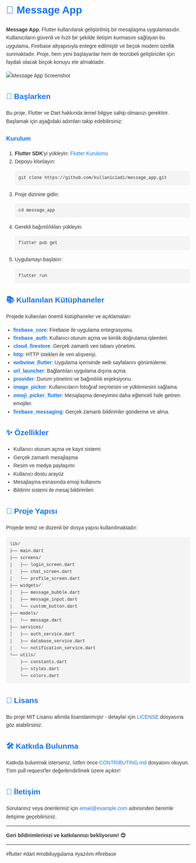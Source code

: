 <!DOCTYPE html>
<html lang="tr">
<head>
    <meta charset="UTF-8">
    <meta name="viewport" content="width=device-width, initial-scale=1.0">
    <title>Message App README</title>
    <style>
        body {
            font-family: Arial, sans-serif;
            line-height: 1.6;
            color: #333;
        }
        h1, h2, h3 {
            color: #1a73e8;
        }
        ul {
            padding-left: 20px;
        }
        code {
            background-color: #f4f4f4;
            padding: 2px 4px;
            border-radius: 4px;
            font-family: "Courier New", Courier, monospace;
        }
        pre {
            background-color: #f4f4f4;
            padding: 10px;
            border-radius: 4px;
            overflow-x: auto;
        }
        img {
            max-width: 100%;
            height: auto;
            border-radius: 4px;
        }
        blockquote {
            border-left: 4px solid #ddd;
            padding: 10px;
            background-color: #f9f9f9;
            margin: 20px 0;
            font-style: italic;
        }
        a {
            color: #1a73e8;
            text-decoration: none;
        }
        a:hover {
            text-decoration: underline;
        }
    </style>
</head>
<body>

<h1>📱 Message App</h1>

<p><strong>Message App</strong>, Flutter kullanılarak geliştirilmiş bir mesajlaşma uygulamasıdır. Kullanıcıların güvenli ve hızlı bir şekilde iletişim kurmasını sağlayan bu uygulama, Firebase altyapısıyla entegre edilmiştir ve birçok modern özellik sunmaktadır. Proje, hem yeni başlayanlar hem de tecrübeli geliştiriciler için faydalı olacak birçok konuyu ele almaktadır.</p>

<img src="https://example.com/screenshot.png" alt="Message App Screenshot">

<h2>🚀 Başlarken</h2>

<p>Bu proje, Flutter ve Dart hakkında temel bilgiye sahip olmanızı gerektirir. Başlamak için aşağıdaki adımları takip edebilirsiniz:</p>

<h3>Kurulum</h3>

<ol>
    <li><strong>Flutter SDK</strong>'yi yükleyin: <a href="https://flutter.dev/docs/get-started/install" target="_blank">Flutter Kurulumu</a></li>
    <li>Depoyu klonlayın:</li>
    <pre><code>git clone https://github.com/kullaniciadi/message_app.git</code></pre>
    <li>Proje dizinine gidin:</li>
    <pre><code>cd message_app</code></pre>
    <li>Gerekli bağımlılıkları yükleyin:</li>
    <pre><code>flutter pub get</code></pre>
    <li>Uygulamayı başlatın:</li>
    <pre><code>flutter run</code></pre>
</ol>

<h2>📚 Kullanılan Kütüphaneler</h2>

<p>Projede kullanılan önemli kütüphaneler ve açıklamaları:</p>

<ul>
    <li><a href="https://pub.dev/packages/firebase_core" target="_blank"><strong>firebase_core</strong></a>: Firebase ile uygulama entegrasyonu.</li>
    <li><a href="https://pub.dev/packages/firebase_auth" target="_blank"><strong>firebase_auth</strong></a>: Kullanıcı oturum açma ve kimlik doğrulama işlemleri.</li>
    <li><a href="https://pub.dev/packages/cloud_firestore" target="_blank"><strong>cloud_firestore</strong></a>: Gerçek zamanlı veri tabanı yönetimi.</li>
    <li><a href="https://pub.dev/packages/http" target="_blank"><strong>http</strong></a>: HTTP istekleri ile veri alışverişi.</li>
    <li><a href="https://pub.dev/packages/webview_flutter" target="_blank"><strong>webview_flutter</strong></a>: Uygulama içerisinde web sayfalarını görüntüleme.</li>
    <li><a href="https://pub.dev/packages/url_launcher" target="_blank"><strong>url_launcher</strong></a>: Bağlantıları uygulama dışına açma.</li>
    <li><a href="https://pub.dev/packages/provider" target="_blank"><strong>provider</strong></a>: Durum yönetimi ve bağımlılık enjeksiyonu.</li>
    <li><a href="https://pub.dev/packages/image_picker" target="_blank"><strong>image_picker</strong></a>: Kullanıcıların fotoğraf seçmesini ve yüklemesini sağlama.</li>
    <li><a href="https://pub.dev/packages/emoji_picker_flutter" target="_blank"><strong>emoji_picker_flutter</strong></a>: Mesajlaşma deneyimini daha eğlenceli hale getiren emojiler.</li>
    <li><a href="https://pub.dev/packages/firebase_messaging" target="_blank"><strong>firebase_messaging</strong></a>: Gerçek zamanlı bildirimler gönderme ve alma.</li>
</ul>

<h2>✨ Özellikler</h2>

<ul>
    <li>Kullanıcı oturum açma ve kayıt sistemi</li>
    <li>Gerçek zamanlı mesajlaşma</li>
    <li>Resim ve medya paylaşımı</li>
    <li>Kullanıcı dostu arayüz</li>
    <li>Mesajlaşma esnasında emoji kullanımı</li>
    <li>Bildirim sistemi ile mesaj bildirimleri</li>
</ul>

<h2>📂 Proje Yapısı</h2>

<p>Projede temiz ve düzenli bir dosya yapısı kullanılmaktadır:</p>

<pre><code>lib/
├── main.dart
├── screens/
│   ├── login_screen.dart
│   ├── chat_screen.dart
│   └── profile_screen.dart
├── widgets/
│   ├── message_bubble.dart
│   ├── message_input.dart
│   └── custom_button.dart
├── models/
│   └── message.dart
├── services/
│   ├── auth_service.dart
│   ├── database_service.dart
│   └── notification_service.dart
└── utils/
    ├── constants.dart
    ├── styles.dart
    └── colors.dart
</code></pre>

<h2>📄 Lisans</h2>

<p>Bu proje MIT Lisansı altında lisanslanmıştır - detaylar için <a href="LICENSE" target="_blank">LICENSE</a> dosyasına göz atabilirsiniz.</p>

<h2>🛠 Katkıda Bulunma</h2>

<p>Katkıda bulunmak isterseniz, lütfen önce <a href="CONTRIBUTING.md" target="_blank">CONTRIBUTING.md</a> dosyasını okuyun. Tüm pull request'ler değerlendirilmek üzere açıktır!</p>

<h2>📧 İletişim</h2>

<p>Sorularınız veya önerileriniz için <a href="mailto:email@example.com">email@example.com</a> adresinden benimle iletişime geçebilirsiniz.</p>

<hr>

<p><strong>Geri bildirimlerinizi ve katkılarınızı bekliyorum! 😊</strong></p>

<hr>

<p>#flutter #dart #mobiluygulama #yazılım #firebase</p>

</body>
</html>
